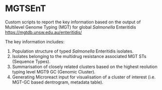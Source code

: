 # MGTSEnT
Custom scripts to report the key information based on the output of Multilevel Genome Typing (MGT)  for global _Salmonella_ Enteritidis https://mgtdb.unsw.edu.au/enteritidis/

The key information includes:
1. Population structure of typed _Salmonella_ Enteritidis isolates.
2. Isolates belonging to the multidrug resistance associated MGT STs (Sequence Types). 
3. Summarisation of closely related clusters based on the highest reolution typing level MGT9 GC (Genomic Cluster).
4. Generating Microreact input for visualisation of a cluster of interest (i.e. MGT-GC based dentrogram, metadata table). 
